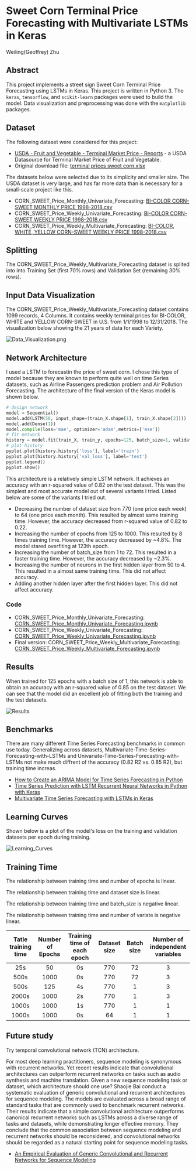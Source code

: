 # Sweet Corn Terminal Price Forecasting with Multivariate LSTMs in Keras
Weiling(Geoffrey) Zhu

## Abstract
This project implements a street sign Sweet Corn Terminal Price Forecasting using LSTMs in Keras. This project is written in Python 3. The `keras`, `tensorflow`, and `scikit-learn` packages were used to build the model. Data visualization and preprocessing was done with the `matplotlib` packages.

## Dataset

The following dataset were considered for this project:

- [USDA - Fruit and Vegetable - Terminal Market Price - Reports](https://marketnews.usda.gov/mnp/fv-report?commAbr=CORN&rowDisplayMax=25&startIndex=1&repType=termPriceWeekly&reportConfig=true&reportConfig=true&reportConfig=true&reportConfig=true&reportConfig=true&reportConfig=true&reportConfig=true&reportConfig=true&reportConfig=true&reportConfig=true&reportConfig=true&reportConfig=true&reportConfig=true&reportConfig=true&reportConfig=true&repTypeChanger=termPriceWeekly&type=termPrice&locChoose=commodity&locAbrfrom=HX&locAbrlength=1&locAbr=&commodityClass=allcommodity&y=15&y=15&y=11&y=11&y=13&y=15&y=14&y=8&y=0&y=9&y=9&y=11&y=7&y=8&y=12&x=32&x=28&x=27&x=52&x=36&x=40&x=40&x=24&x=34&x=50&x=28&x=52&x=25&x=23&x=43&locAbrPass=ALL%7C%7C&refine=false&step3date=true&repDate=01%2F07%2F2017&endDate=12%2F29%2F2018&organic=&environment=&_environment=1&Run=Run) - a USDA Datasource for Terminal Market Price of Fruit and Vegetable.
- Original download file: [terminal prices sweet corn.xlsx](https://github.com/Geoffrey-Z/Multivariate-Time-Series-Forecasting-with-LSTMs-in-Keras-for-CORN-SWEET-Terminal-Market-Price/blob/master/terminal%20prices%20sweet%20corn.xlsx)

The datasets below were selected due to its simplicity and smaller size. The USDA dataset is very large, and has far more data than is necessary for a small-scale project like this.
- CORN_SWEET_Price_Monthly_Univariate_Forecasting: [BI-COLOR CORN-SWEET MONTHLY PRICE 1998-2018.csv](https://github.com/Geoffrey-Z/Multivariate-Time-Series-Forecasting-with-LSTMs-in-Keras-for-CORN-SWEET-Terminal-Market-Price/blob/master/Dataset/BI-COLOR%20CORN-SWEET%20MONTHLY%20PRICE%201998-2018.csv)
- CORN_SWEET_Price_Weekly_Univariate_Forecasting: [BI-COLOR CORN-SWEET WEEKLY PRICE 1998-2018.csv](https://github.com/Geoffrey-Z/Multivariate-Time-Series-Forecasting-with-LSTMs-in-Keras-for-CORN-SWEET-Terminal-Market-Price/blob/master/Dataset/BI-COLOR%20CORN-SWEET%20WEEKLY%20PRICE%201998-2018.csv)
- CORN_SWEET_Price_Weekly_Multivariate_Forecasting: [BI-COLOR, WHITE, YELLOW CORN-SWEET WEEKLY PRICE 1998-2018.csv](https://github.com/Geoffrey-Z/Multivariate-Time-Series-Forecasting-with-LSTMs-in-Keras-for-CORN-SWEET-Terminal-Market-Price/blob/master/Dataset/BI-COLOR%2C%20WHITE%2C%20YELLOW%20CORN-SWEET%20WEEKLY%20PRICE%201998-2018.csv)

## Splitting

The CORN_SWEET_Price_Weekly_Multivariate_Forecasting dataset is splited into  into Training Set (first 70% rows) and Validation Set (remaining 30% rows).

## Input Data Visualization

The CORN_SWEET_Price_Weekly_Multivariate_Forecasting dataset contains 1099 records, 4 Columns. It contains weekly terminal prices for BI-COLOR, WHITE and YELLOW CORN-SWEET in U.S. from 1/1/1998 to 12/31/2018. The visualization below showing the 21 years of data for each Variety.

![Data_Visualization.png](assets/Data_Visualization.png)

## Network Architecture

I used a LSTM to forecastin the price of sweet corn. I chose this type of model because they are known to perform quite well on time Series datasets, such as Airline Passengers prediction problem and Air Pollution Forecasting. The architecture of the final version of the Keras model is shown below.

```python
# design network
model = Sequential()
model.add(LSTM(50, input_shape=(train_X.shape[1], train_X.shape[2])))
model.add(Dense(1))
model.compile(loss='mae', optimizer='adam',metrics=['mse'])
# fit network
history = model.fit(train_X, train_y, epochs=125, batch_size=1, validation_data=(test_X, test_y), verbose=2, shuffle=False)
# plot history
pyplot.plot(history.history['loss'], label='train')
pyplot.plot(history.history['val_loss'], label='test')
pyplot.legend()
pyplot.show()
```

This architecture is a relatively simple LSTM network. It achieves an accuracy with an r-squared value of 0.82 on the test dataset. This was the simplest and most accurate model out of several variants I tried. Listed below are some of the variants I tried out.

- Decreasing the number of dataset size from 770 (one price each week) to 64 (one price each month). This resulted by almost same training time. However, the accuracy decreased from r-squared value of 0.82 to 0.22.
- Increasing the number of epochs from 125 to 1000. This resulted by 8 times training time. However, the accuracy decreased by ~4.8%. The model stared overfiting at 123th epoch. 
- Increasing the number of batch_size from 1 to 72. This resulted in a faster training time. However, the accuracy decreased by ~2.3%.
- Increasing the number of neurons in the first hidden layer from 50 to 4. This resulted in a almost same training time. This did not affect accuracy.
- Adding another hidden layer after the first hidden layer. This did not affect accuracy.

### Code
- CORN_SWEET_Price_Monthly_Univariate_Forecasting: [CORN_SWEET_Price_Monthly_Univariate_Forecasting.ipynb](https://github.com/Geoffrey-Z/Multivariate-Time-Series-Forecasting-with-LSTMs-in-Keras-for-CORN-SWEET-Terminal-Market-Price/blob/master/Code/CORN_SWEET_Price_Monthly_Univariate_Forecasting.ipynb)
- CORN_SWEET_Price_Weekly_Univariate_Forecasting: [CORN_SWEET_Price_Weekly_Univariate_Forecasting.ipynb](https://github.com/Geoffrey-Z/Multivariate-Time-Series-Forecasting-with-LSTMs-in-Keras-for-CORN-SWEET-Terminal-Market-Price/blob/master/Code/CORN_SWEET_Price_Weekly_Univariate_Forecasting.ipynb)
- Final version: CORN_SWEET_Price_Weekly_Multivariate_Forecasting: [CORN_SWEET_Price_Weekly_Multivariate_Forecasting.ipynb](https://github.com/Geoffrey-Z/Multivariate-Time-Series-Forecasting-with-LSTMs-in-Keras-for-CORN-SWEET-Terminal-Market-Price/blob/master/Code/CORN_SWEET_Price_Weekly_Multivariate_Forecasting.ipynb)


## Results

When trained for 125 epochs with a batch size of 1, this network is able to obtain an accuracy with an r-squared value of 0.85 on the test dataset.
We can see that the model did an excellent job of fitting both the training and the test datasets.

![Results](assets/Results.png)

## Benchmarks

There are many different Time Series Forecasting benchmarks in common use today. Generalizing across datasets, Multivariate-Time-Series-Forecasting-with-LSTMs and Univariate-Time-Series-Forecasting-with-LSTMs not make much diffrent of the accuracy (0.82 R2 vs. 0.85 R2), but training time increas.
- [How to Create an ARIMA Model for Time Series Forecasting in Python](https://machinelearningmastery.com/arima-for-time-series-forecasting-with-python/)
- [Time Series Prediction with LSTM Recurrent Neural Networks in Python with Keras](https://machinelearningmastery.com/time-series-prediction-lstm-recurrent-neural-networks-python-keras/)
- [Multivariate Time Series Forecasting with LSTMs in Keras](https://machinelearningmastery.com/multivariate-time-series-forecasting-lstms-keras/)

## Learning Curves

Shown below is a plot of the model's loss on the training and validation datasets per epoch during training.

![Learning_Curves](assets/Learning_Curves.png)

## Training Time

The relationship between training time and number of epochs is linear.

The relationship between training time and dataset size is linear.

The relationship between training time and batch_size is negative linear.

The relationship between training time and number of variate is negative linear.

|Tatle training time|Number of Epochs|Training time of each epoch|Dataset size|Batch size|Number of independent variables
|     :---:      |     :---:      |     :---:      |     :---:      |     :---:      |     :---:      |
|25s|50|0s|770|72|3|          
|500s|1000|0s|770|72|3|        
|500s|125|4s|770|1|3|
|2000s|1000|2s|770|1|3|
|1000s|1000|1s|770|1|1|
|1000s|1000|0s|64|1|1|

## Future study

Try temporal convolutional network (TCN) architecture.

For most deep learning practitioners, sequence modeling is synonymous with recurrent networks. Yet recent results indicate that convolutional architectures can outperform recurrent networks on tasks such as audio synthesis and machine translation. Given a new sequence modeling task or dataset, which architecture should one use? Shaojie Bai conduct a systematic evaluation of generic convolutional and recurrent architectures for sequence modeling. The models are evaluated across a broad range of standard tasks that are commonly used to benchmark recurrent networks. Their results indicate that a simple convolutional architecture outperforms canonical recurrent networks such as LSTMs across a diverse range of tasks and datasets, while demonstrating longer effective memory. They conclude that the common association between sequence modeling and recurrent networks should be reconsidered, and convolutional networks should be regarded as a natural starting point for sequence modeling tasks.
- [An Empirical Evaluation of Generic Convolutional and Recurrent Networks
for Sequence Modeling](https://arxiv.org/pdf/1803.01271.pdf)
